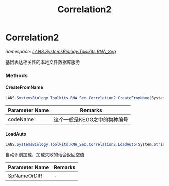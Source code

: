 ﻿---
title: Correlation2
---

# Correlation2
_namespace: [LANS.SystemsBiology.Toolkits.RNA_Seq](N-LANS.SystemsBiology.Toolkits.RNA_Seq.html)_

基因表达相关性的本地文件数据库服务



### Methods

#### CreateFromName
```csharp
LANS.SystemsBiology.Toolkits.RNA_Seq.Correlation2.CreateFromName(System.String)
```


|Parameter Name|Remarks|
|--------------|-------|
|codeName|这个一般是KEGG之中的物种编号|


#### LoadAuto
```csharp
LANS.SystemsBiology.Toolkits.RNA_Seq.Correlation2.LoadAuto(System.String)
```
自动识别加载，加载失败的话会返回空值

|Parameter Name|Remarks|
|--------------|-------|
|SpNameOrDIR|-|



